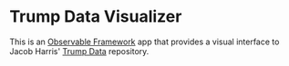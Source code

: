 # Trump Data Visualizer

This is an [Observable Framework](https://observablehq.com/framework/) app that provides a visual interface to Jacob Harris' [Trump Data](https://github.com/harrisj/trump_data) repository.
